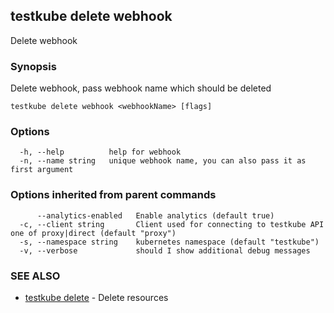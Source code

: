 ## testkube delete webhook

Delete webhook

### Synopsis

Delete webhook, pass webhook name which should be deleted

```
testkube delete webhook <webhookName> [flags]
```

### Options

```
  -h, --help          help for webhook
  -n, --name string   unique webhook name, you can also pass it as first argument
```

### Options inherited from parent commands

```
      --analytics-enabled   Enable analytics (default true)
  -c, --client string       Client used for connecting to testkube API one of proxy|direct (default "proxy")
  -s, --namespace string    kubernetes namespace (default "testkube")
  -v, --verbose             should I show additional debug messages
```

### SEE ALSO

* [testkube delete](testkube_delete.md)	 - Delete resources

